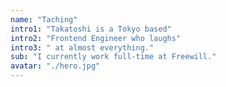 ```yaml
---
name: "Taching"
intro1: "Takatoshi is a Tokyo based"
intro2: "Frontend Engineer who laughs"
intro3: " at almost everything."
sub: "I currently work full-time at Freewill."
avatar: "./hero.jpg"
---
```

